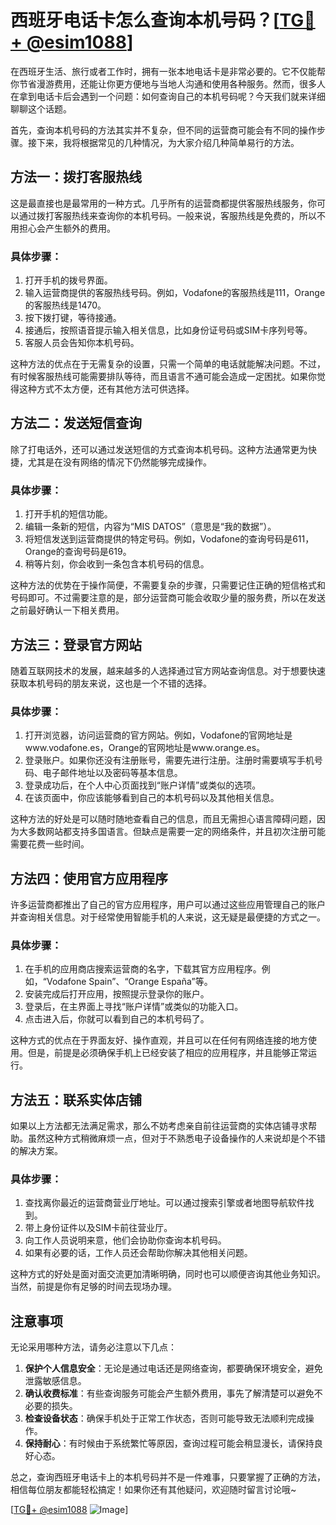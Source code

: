 # 西班牙电话卡怎么查询本机号码？[[TG💪+ @esim1088](https://t.me/s/esim1088)]

在西班牙生活、旅行或者工作时，拥有一张本地电话卡是非常必要的。它不仅能帮你节省漫游费用，还能让你更方便地与当地人沟通和使用各种服务。然而，很多人在拿到电话卡后会遇到一个问题：如何查询自己的本机号码呢？今天我们就来详细聊聊这个话题。

首先，查询本机号码的方法其实并不复杂，但不同的运营商可能会有不同的操作步骤。接下来，我将根据常见的几种情况，为大家介绍几种简单易行的方法。

## 方法一：拨打客服热线

这是最直接也是最常用的一种方式。几乎所有的运营商都提供客服热线服务，你可以通过拨打客服热线来查询你的本机号码。一般来说，客服热线是免费的，所以不用担心会产生额外的费用。

### 具体步骤：
1. 打开手机的拨号界面。
2. 输入运营商提供的客服热线号码。例如，Vodafone的客服热线是111，Orange的客服热线是1470。
3. 按下拨打键，等待接通。
4. 接通后，按照语音提示输入相关信息，比如身份证号码或SIM卡序列号等。
5. 客服人员会告知你本机号码。

这种方法的优点在于无需复杂的设置，只需一个简单的电话就能解决问题。不过，有时候客服热线可能需要排队等待，而且语言不通可能会造成一定困扰。如果你觉得这种方式不太方便，还有其他方法可供选择。

## 方法二：发送短信查询

除了打电话外，还可以通过发送短信的方式查询本机号码。这种方法通常更为快捷，尤其是在没有网络的情况下仍然能够完成操作。

### 具体步骤：
1. 打开手机的短信功能。
2. 编辑一条新的短信，内容为“MIS DATOS”（意思是“我的数据”）。
3. 将短信发送到运营商提供的特定号码。例如，Vodafone的查询号码是611，Orange的查询号码是619。
4. 稍等片刻，你会收到一条包含本机号码的信息。

这种方法的优势在于操作简便，不需要复杂的步骤，只需要记住正确的短信格式和号码即可。不过需要注意的是，部分运营商可能会收取少量的服务费，所以在发送之前最好确认一下相关费用。

## 方法三：登录官方网站

随着互联网技术的发展，越来越多的人选择通过官方网站查询信息。对于想要快速获取本机号码的朋友来说，这也是一个不错的选择。

### 具体步骤：
1. 打开浏览器，访问运营商的官方网站。例如，Vodafone的官网地址是www.vodafone.es，Orange的官网地址是www.orange.es。
2. 登录账户。如果你还没有注册账号，需要先进行注册。注册时需要填写手机号码、电子邮件地址以及密码等基本信息。
3. 登录成功后，在个人中心页面找到“账户详情”或类似的选项。
4. 在该页面中，你应该能够看到自己的本机号码以及其他相关信息。

这种方法的好处是可以随时随地查看自己的信息，而且无需担心语言障碍问题，因为大多数网站都支持多国语言。但缺点是需要一定的网络条件，并且初次注册可能需要花费一些时间。

## 方法四：使用官方应用程序

许多运营商都推出了自己的官方应用程序，用户可以通过这些应用管理自己的账户并查询相关信息。对于经常使用智能手机的人来说，这无疑是最便捷的方式之一。

### 具体步骤：
1. 在手机的应用商店搜索运营商的名字，下载其官方应用程序。例如，“Vodafone Spain”、“Orange España”等。
2. 安装完成后打开应用，按照提示登录你的账户。
3. 登录后，在主界面上寻找“账户详情”或类似的功能入口。
4. 点击进入后，你就可以看到自己的本机号码了。

这种方式的优点在于界面友好、操作直观，并且可以在任何有网络连接的地方使用。但是，前提是必须确保手机上已经安装了相应的应用程序，并且能够正常运行。

## 方法五：联系实体店铺

如果以上方法都无法满足需求，那么不妨考虑亲自前往运营商的实体店铺寻求帮助。虽然这种方式稍微麻烦一点，但对于不熟悉电子设备操作的人来说却是个不错的解决方案。

### 具体步骤：
1. 查找离你最近的运营商营业厅地址。可以通过搜索引擎或者地图导航软件找到。
2. 带上身份证件以及SIM卡前往营业厅。
3. 向工作人员说明来意，他们会协助你查询本机号码。
4. 如果有必要的话，工作人员还会帮助你解决其他相关问题。

这种方式的好处是面对面交流更加清晰明确，同时也可以顺便咨询其他业务知识。当然，前提是你有足够的时间去现场办理。

## 注意事项

无论采用哪种方法，请务必注意以下几点：

1. **保护个人信息安全**：无论是通过电话还是网络查询，都要确保环境安全，避免泄露敏感信息。
2. **确认收费标准**：有些查询服务可能会产生额外费用，事先了解清楚可以避免不必要的损失。
3. **检查设备状态**：确保手机处于正常工作状态，否则可能导致无法顺利完成操作。
4. **保持耐心**：有时候由于系统繁忙等原因，查询过程可能会稍显漫长，请保持良好心态。

总之，查询西班牙电话卡上的本机号码并不是一件难事，只要掌握了正确的方法，相信每位朋友都能轻松搞定！如果你还有其他疑问，欢迎随时留言讨论哦~

[[TG💪+ @esim1088](https://t.me/s/esim1088) ![Image](https://i.postimg.cc/4NQfJmqS/Snipaste-2025-05-13-00-14-12.png)]